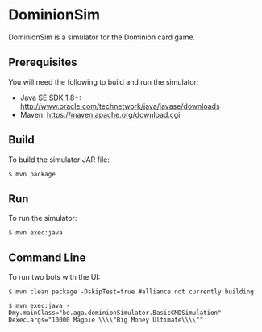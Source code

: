 # DominionSim

DominionSim is a simulator for the Dominion card game.

## Prerequisites

You will need the following to build and run the simulator:
- Java SE SDK 1.8+: http://www.oracle.com/technetwork/java/javase/downloads
- Maven: https://maven.apache.org/download.cgi

## Build

To build the simulator JAR file:
```
$ mvn package
```

## Run

To run the simulator:
```
$ mvn exec:java
```

## Command Line

To run two bots with the UI:

```
$ mvn clean package -DskipTest=true #alliance not currently building
```
```
$ mvn exec:java -Dmy.mainClass="be.aga.dominionSimulator.BasicCMDSimulation" -Dexec.args="10000 Magpie \\\\"Big Money Ultimate\\\\""
```

